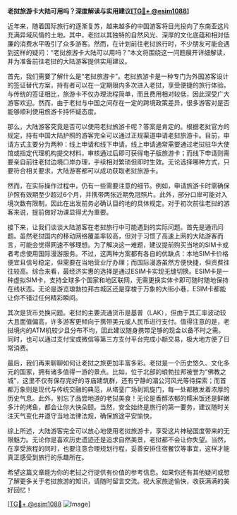**老挝旅游卡大陆可用吗？深度解读与实用建议[[TG💪+ @esim1088](https://t.me/s/esim1088)]**

近年来，随着国际旅行的逐渐复苏，越来越多的中国游客将目光投向了东南亚这片充满异域风情的土地。其中，老挝以其独特的自然风光、深厚的文化底蕴和相对低廉的消费水平吸引了众多游客。然而，在计划前往老挝旅行时，不少朋友可能会遇到这样的疑问：“老挝旅游卡大陆可以用吗？”本文将围绕这一问题展开详细解读，并为准备前往老挝的大陆游客提供实用建议。

首先，我们需要了解什么是“老挝旅游卡”。老挝旅游卡是一种专门为外国游客设计的签证替代方案，持有者可以在一定期限内多次进入老挝，享受便捷的旅行体验。与传统的签证相比，旅游卡不仅办理流程简单，而且费用相对较低，因此深受广大游客欢迎。然而，由于老挝与中国之间存在一定的跨境政策差异，很多游客对是否能够顺利使用旅游卡持怀疑态度。

那么，大陆游客究竟是否可以使用老挝旅游卡呢？答案是肯定的。根据老挝官方的规定，持有中国大陆护照的游客完全可以通过正规渠道申请老挝旅游卡。目前，申请方式主要分为两种：线上申请和线下申请。线上申请通常需要通过老挝驻华大使馆或指定代理机构提交材料，审核通过后即可获得电子版旅游卡；而线下申请则需要亲自前往老挝边境口岸办理，手续相对繁琐但即时生效。无论选择哪种方式，只要符合相关要求，大陆游客都可以成功获取老挝旅游卡。

然而，在实际操作过程中，仍有一些需要注意的细节。例如，申请旅游卡时需确保护照有效期至少超过6个月，并携带两张近期免冠照片。此外，部分口岸可能对入境次数有限制，因此在出发前务必确认目的地的具体规定。对于初次前往老挝的游客来说，提前做好功课显得尤为重要。

接下来，让我们谈谈大陆游客在老挝旅行中可能遇到的实际问题。首先是通讯问题。虽然老挝国内的移动网络覆盖率较高，但对于习惯了高速上网的大陆游客而言，可能会觉得网速不够理想。为了解决这一难题，建议提前购买当地的SIM卡或者考虑使用国际漫游服务。不过，这两种方案都有各自的优缺点：本地SIM卡价格便宜且信号稳定，但需要在当地营业厅办理；而国际漫游虽然方便快捷，但资费往往较高。综合来看，最经济实惠的选择是通过ESIM卡实现无缝切换。ESIM卡是一种虚拟SIM卡，支持全球多个国家和地区联网，无需更换实体卡即可随时随地保持在线状态。无论是游览琅勃拉邦古城区还是穿梭于万象的大街小巷，ESIM卡都能让你不错过任何精彩瞬间。

其次是货币兑换问题。老挝的主要流通货币是基普（LAK），但由于其汇率波动较大且面值偏高，许多游客更倾向于携带美元或人民币进行支付。值得注意的是，老挝境内的ATM机较少且分布不均，因此建议随身携带足够的现金以备不时之需。同时，也可以通过支付宝或微信等第三方支付平台完成小额交易，极大地方便了日常消费。

最后，我们再来聊聊如何让老挝之旅更加丰富多彩。老挝是一个历史悠久、文化多元的国家，拥有诸多值得一游的景点。比如，位于北部的琅勃拉邦被誉为“佛教之城”，这里不仅有保存完好的寺庙建筑群，还有宁静的湄公河风光等待探索；而首都万象则是现代与传统交融的典范，从塔銮广场到凯旋门，每一处都散发着浓厚的历史气息。此外，别忘了品尝地道的老挝美食！无论是香醇浓郁的糯米饭还是鲜嫩多汁的烤鱼，都会让你大快朵颐。当然，安全始终是旅行的第一要务，建议随时关注天气变化并遵守当地法律法规，确保旅途平安愉快。

综上所述，大陆游客完全可以放心地使用老挝旅游卡，享受这片神秘国度带来的无限魅力。无论你是喜欢历史遗迹还是追求自然美景，老挝都不会让你失望。当然，在享受旅程的同时，也要注意合理规划行程，妥善安排住宿餐饮等事宜，这样才能真正感受到旅行的乐趣所在。

希望这篇文章能为你的老挝之行提供有价值的参考信息。如果你还有其他疑问或想了解更多关于老挝旅游的知识，请随时留言交流。祝大家旅途愉快，收获满满的美好回忆！

[[TG💪+ @esim1088](https://t.me/s/esim1088) ![Image](https://i.postimg.cc/4NQfJmqS/Snipaste-2025-05-13-00-14-12.png)]